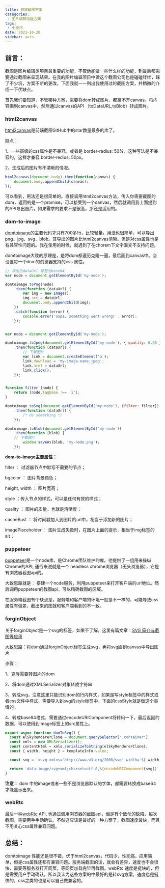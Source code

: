 ```yaml
---
title: 前端截图方案
categories: 
 - 图片编辑功能方案
tags:
 - 小技巧
date: 2021-10-20
sidebar: auto
---
```


## 前言：
截图是图片编辑类项目最重要的功能，不管他能做一些什么样的功能，到最后都需要通过截图来呈现结果。在我的图片编辑项目中做这个截图公司也是磕磕绊绊，踩了不少坑，方案不断的更改。下面我就一一列出我使用过的截图方案，并稍微的介绍一下优缺点。

首先我们要知道，不管哪种方案，需要将dom转成图片，都离不开canvas。将内容画到canvas中，然后通过canvas的API （toDataURL,toBlob）转成图片。

### html2canvas

[html2canvas](https://github.com/niklasvh/html2canvas)是前端截图GitHub中的star数量最多的库了。

缺点：

1、一些高级的css属性是不兼容。或者是 border-radius: 50%，这种写法是不兼容的，这样才兼容 border-redius: 50px。

2、生成后的图片有不清晰的情况。

```javascript
html2canvas(document.body).then(function(canvas) {
    document.body.appendChild(canvas);
});
```

可以看到，用法还是很简单的。直接调用html2canvas方法，传入你需要截图的dom，返回的是一个promise，可以接受到一个canvas，然后就调用我上面提到的API导出图片。如果需求的要求不是很高，那还是适用的。

### dom-to-image

[domtoimage](html2canvas)的主要代码才只有700多行，比较轻量。用法也很简单，可以导出png、jpg、svg、blob。其导出的图片比html2canvas清晰。但是对css属性也是有兼容性问题的。我在使用的时候，就遇到了在chorem下文字渐变不支持问题。

domtoimage大致的原理是，是将dom都遍历克隆一遍，最后画到canvas中。会设置每一个dom的浏览器支持的css 属性。

```js
// 导出的dataUrl 都是为base64 
var node = document.getElementById('my-node');

domtoimage.toPng(node)
    .then(function (dataUrl) {
        var img = new Image();
        img.src = dataUrl;
        document.body.appendChild(img);
    })
    .catch(function (error) {
        console.error('oops, something went wrong!', error);
    });


var node = document.getElementById('my-node');

domtoimage.toJpeg(document.getElementById('my-node'), { quality: 0.95 })
    .then(function (dataUrl) {
 		// 下载图片
        var link = document.createElement('a');
        link.download = 'my-image-name.jpeg';
        link.href = dataUrl;
        link.click();
    });


function filter (node) {
    return (node.tagName !== 'i');
}

domtoimage.toSvg(document.getElementById('my-node'), {filter: filter})
    .then(function (dataUrl) {
        /* do something */
    });

domtoimage.toBlob(document.getElementById('my-node'))
    .then(function (blob) {
  	// 下载图片
        window.saveAs(blob, 'my-node.png');
    });


```



**dom-to-image主要属性：**

filter ： 过滤器节点中默写不需要的节点；

bgcolor ： 图片背景颜色；

height, width ： 图片宽高；

style ：传入节点的样式，可以是任何有效的样式；

quality ： 图片的质量，也就是清晰度；

cacheBust ： 将时间戳加入到图片的url中，相当于添加新的图片；

imagePlaceholder ： 图片生成失败时，在图片上面的提示，相当于img标签的alt；



### puppeteer

[puppeteer](https://github.com/puppeteer/puppeteer)是一个node库，是Chrome团队维护的库。他提供了一组用来操纵Chrome的API, 通俗来说就是一个 headless chrome浏览器（无头浏览器），它是有浏览器截图api的。

大致思路就是： 搭建一个node服务，利用puppeteer来打开客户端的url地址。然后调用puppeteer的截图api，可以精确截图的区域。

在服务端截图有个缺点是，服务端和客户端的环境一般是不一样的，可能导致css属性有偏差，截出来的图就和客户端看到的不一致。

### forginObject

关于forginObject是一个svg的标签，如果不了解，这里有篇文章：[SVG <foreignObject />简介与截图等应用](https://www.zhangxinxu.com/wordpress/2017/08/svg-foreignobject/)

大致思路：将dom通过forginObject标签生成svg，再将svg画到canvas中导出图片

步骤：

1、克隆需要转图片的dom

2、将dom通过XMLSerializer对象转成字符串

3、转成svg，注意这里只能识别dom的行内样式，如果是写style标签中的样式或者css文件中样式，需要导入到svg的style标签中，下面的cssStyle就是做这个事情的。

4、转成base64格式，需要通过encodeURIComponent将转码一下。最后返回的数据，可以使用到image标签上的src属性上。

```js
export async function domToSvg() {
  const elSkyRendererClone = document.querySelector('.container')
  const xmls = new XMLSerializer();
  const contentHtml = xmls.serializeToString(elSkyRendererClone);
  const { width, height } = templateInfo.value;

  const svg = `<svg xmlns='http://www.w3.org/2000/svg' width='${ width }' height='${ height }'><style>${cssStyle}</style><foreignObject x='0' y='0' width='100%' height='100%'>${contentHtml}</foreignObject></svg>`;

  return `data:image/svg+xml;charset=utf-8,${encodeURIComponent(svg)}`;
}

```

**注意：**
dom 中的image或者一些不是浏览器默认的字体，都需要转换成base64才能显示出来。

### webRtc

最后一种[webRtc](https://developer.mozilla.org/zh-CN/docs/Web/API/WebRTC_API) API, 也通过调用浏览器的截图api，但是有个致命的缺陷，每次截图，需要用手手动确认。不然这应该是最好的一种方案了，截图速度最快，而且不用关心css属性兼容问题。

## 总结：
domtoimage 性能还是很不错，优于html2canvas，代码少，性能高，应用简单，但是css属性还都有兼容问题。服务端截图的话，就会有差异，速度也不会很快，需要等服务器打开网页，等网页加载完毕再截图。webRtc 速度是挺快的，但是需要用户手动确认。所以我认为这些方案的中最好的是转svg方案，速度也是挺快的，css之类的也是可以自己做兼容的。

